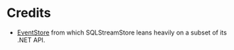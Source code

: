# Credits

- [EventStore](https://eventstore.org) from which SQLStreamStore leans heavily
  on a subset of its .NET API.